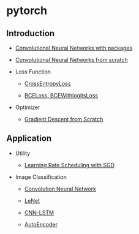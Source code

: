 # pytorch

## Introduction 

  - [Convolutional Neural Networks with packages](https://github.com/ceo21ckim/PyTorch/blob/main/01.Introduction/Convolutional_Neural_Networks.ipynb)

  - [Convolutional Neural Networks from scratch](https://github.com/ceo21ckim/PyTorch/blob/main/01.Introduction/Convolutional_Neural_Networks_from_scratch.ipynb)

- Loss Function

  - [CrossEntropyLoss](https://github.com/ceo21ckim/PyTorch/blob/main/01.Introduction/CrossEntropyLoss.ipynb)

  - [BCELoss, BCEWithlogitsLoss](https://github.com/ceo21ckim/PyTorch/blob/main/01.Introduction/BCELoss%2C%20BCEWithlogitsLoss.ipynb)

- Optimizer

  - [Gradient Descent from Scratch](https://github.com/ceo21ckim/PyTorch/blob/main/01.Introduction/Gradient_Descent.ipynb)

## Application

- Utility

  - [Learning Rate Scheduling with SGD](https://github.com/ceo21ckim/PyTorch/blob/main/02.Application/00.Utils/Learning_Rate_Scheduling.ipynb)

- Image Classification

  - [Convolution Neural Network](https://github.com/ceo21ckim/PyTorch/blob/main/02.Application/01.Image_Classification/Convolution_Neural_Network.ipynb)

  - [LeNet](https://github.com/ceo21ckim/PyTorch/blob/main/02.Application/01.Image_Classification/LeNet.ipynb)

  - [CNN-LSTM](https://github.com/ceo21ckim/PyTorch/blob/main/02.Application/01.Image_Classification/CNN_LSTM.ipynb)

  - [AutoEncoder](https://github.com/ceo21ckim/PyTorch/blob/main/02.Application/01.Image_Classification/AutoEncoder.ipynb)
